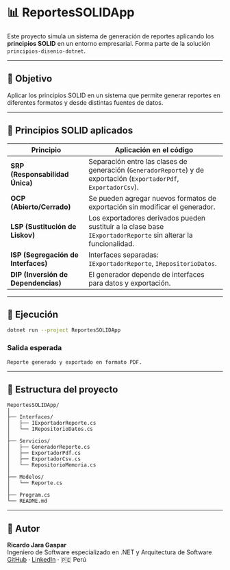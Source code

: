 ﻿# 📊 ReportesSOLIDApp

Este proyecto simula un sistema de generación de reportes aplicando los **principios SOLID** en un entorno empresarial. Forma parte de la solución `principios-disenio-dotnet`.

---

## 🎯 Objetivo

Aplicar los principios SOLID en un sistema que permite generar reportes en diferentes formatos y desde distintas fuentes de datos.

---

## 🧱 Principios SOLID aplicados

| Principio | Aplicación en el código |
|----------|--------------------------|
| **SRP (Responsabilidad Única)** | Separación entre las clases de generación (`GeneradorReporte`) y de exportación (`ExportadorPdf`, `ExportadorCsv`). |
| **OCP (Abierto/Cerrado)** | Se pueden agregar nuevos formatos de exportación sin modificar el generador. |
| **LSP (Sustitución de Liskov)** | Los exportadores derivados pueden sustituir a la clase base `IExportadorReporte` sin alterar la funcionalidad. |
| **ISP (Segregación de Interfaces)** | Interfaces separadas: `IExportadorReporte`, `IRepositorioDatos`. |
| **DIP (Inversión de Dependencias)** | El generador depende de interfaces para datos y exportación. |

---

## 🚀 Ejecución

```bash
dotnet run --project ReportesSOLIDApp
```

### Salida esperada

```
Reporte generado y exportado en formato PDF.
```

---

## 📂 Estructura del proyecto

```
ReportesSOLIDApp/
│
├── Interfaces/
│   ├── IExportadorReporte.cs
│   └── IRepositorioDatos.cs
│
├── Servicios/
│   ├── GeneradorReporte.cs
│   ├── ExportadorPdf.cs
│   ├── ExportadorCsv.cs
│   └── RepositorioMemoria.cs
│
├── Modelos/
│   └── Reporte.cs
│
├── Program.cs
└── README.md
```

--- 

## 👤 Autor

**Ricardo Jara Gaspar**  
Ingeniero de Software especializado en .NET y Arquitectura de Software  
[GitHub](https://github.com/RJARAG-92) · [LinkedIn](https://www.linkedin.com/in/ricardojarag) · 🇵🇪 Perú
